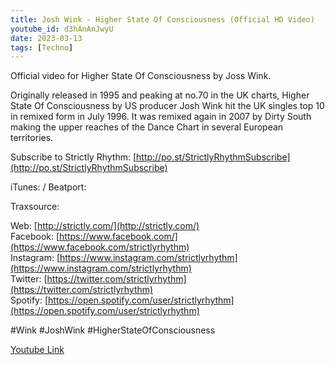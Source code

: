 ```yaml
---
title: Josh Wink - Higher State Of Consciousness (Official HD Video)
youtube_id: d3hAnAnJwyU
date: 2023-03-13
tags: [Techno]
---
```

Official video for Higher State Of Consciousness by Joss Wink.  

Originally released in 1995 and peaking at no.70 in the UK charts, Higher State Of Consciousness by US producer Josh Wink hit the UK singles top 10 in remixed form in July 1996.  It was remixed again in 2007 by Dirty South making the upper reaches of the Dance Chart in several European territories.  

Subscribe to Strictly Rhythm: [http://po.st/StrictlyRhythmSubscribe](http://po.st/StrictlyRhythmSubscribe)  

iTunes: / Beatport:  

Traxsource:  

Web: [http://strictly.com/](http://strictly.com/)  
Facebook: [https://www.facebook.com/](https://www.facebook.com/strictlyrhythm)  
Instagram: [https://www.instagram.com/strictlyrhythm](https://www.instagram.com/strictlyrhythm)  
Twitter: [https://twitter.com/strictlyrhythm](https://twitter.com/strictlyrhythm)  
Spotify: [https://open.spotify.com/user/strictlyrhythm](https://open.spotify.com/user/strictlyrhythm)  

#Wink #JoshWink #HigherStateOfConsciousness  

[Youtube Link](https://www.youtube.com/watch?v=d3hAnAnJwyU)  
